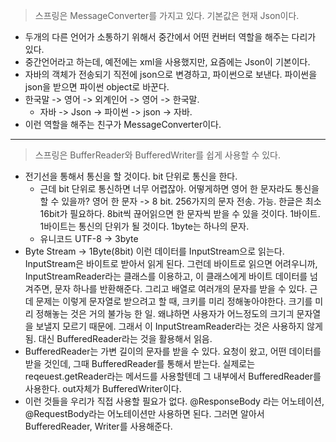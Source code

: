 > 스프링은 MessageConverter를 가지고 있다. 기본값은 현재 Json이다. 

- 두개의 다른 언어가 소통하기 위해서 중간에서 어떤 컨버터 역할을 해주는 다리가 있다. 
- 중간언어라고 하는데, 예전에는 xml을 사용했지만, 요즘에는 Json이 기본이다. 
- 자바의 객체가 전송되기 직전에 json으로 변경하고, 파이썬으로 보낸다. 파이썬을 json을 받으면 파이썬 object로 바꾼다. 
- 한국말 -> 영어 -> 외계인어 -> 영어 -> 한국말. 
	- 자바 -> Json -> 파이썬 -> json -> 자바. 
- 이런 역할을 해주는 친구가 MessageConverter이다. 


---

> 스프링은 BufferReader와 BufferedWriter를 쉽게 사용할 수 있다. 

- 전기선을 통해서 통신을 할 것이다. bit 단위로 통신을 한다. 
	- 근데 bit 단위로 통신하면 너무 어렵잖아. 어떻게하면 영어 한 문자라도 통신을 할 수 있을까? 영어 한 문자 -> 8 bit. 256가지의 문자 전송. 가능. 한글은 최소 16bit가 필요하다. 8bit씩 끊어읽으면 한 문자씩 받을 수 있을 것이다. 1바이트. 1바이트는 통신의 단위가 될 것이다. 1byte는 하나의 문자. 
	- 유니코드 UTF-8 -> 3byte 
- Byte Stream -> 1Byte(8bit) 이런 데이터를 InputStream으로 읽는다. InputStream은 바이트로 받아서 읽게 된다. 그런데 바이트로 읽으면 어려우니까, InputStreamReader라는 클래스를 이용하고, 이 클래스에게 바이트 데이터를 넘겨주면, 문자 하나를 반환해준다. 그리고 배열로 여러개의 문자를 받을 수 있다. 근데 문제는 이렇게 문자열로 받으려고 할 때, 크키를 미리 정해놓아야한다. 크기를 미리 정해놓는 것은 거의 불가능 한 일. 왜냐하면 사용자가 어느정도의 크기긔 문자열을 보낼지 모르기 때문에. 그래서 이 InputStreamReader라는 것은 사용하지 않게 됨. 대신 BufferedReader라는 것을 활용해서 읽음. 
- BufferedReader는 가변 길이의 문자를 받을 수 있다. 요청이 왔고, 어떤 데이터를 받을 것인데, 그때 BufferedReader를 통해서 받는다. 실제로는 reqeuest.getReader라는 메서드를 사용할텐데 그 내부에서 BufferedReader를 사용한다. out자체가 BufferedWriter이다. 
- 이런 것들을 우리가 직접 사용할 필요가 없다. @ResponseBody 라는 어노테이션, @RequestBody라는 어노테이션만 사용하면 된다. 그러면 알아서 BufferedReader, Writer를 사용해준다. 


